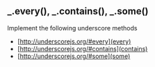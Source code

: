## _.every(), _.contains(), _.some()

Implement the following underscore methods

- [http://underscorejs.org/#every](every)
- [http://underscorejs.org/#contains](contains)
- [http://underscorejs.org/#some](some)

